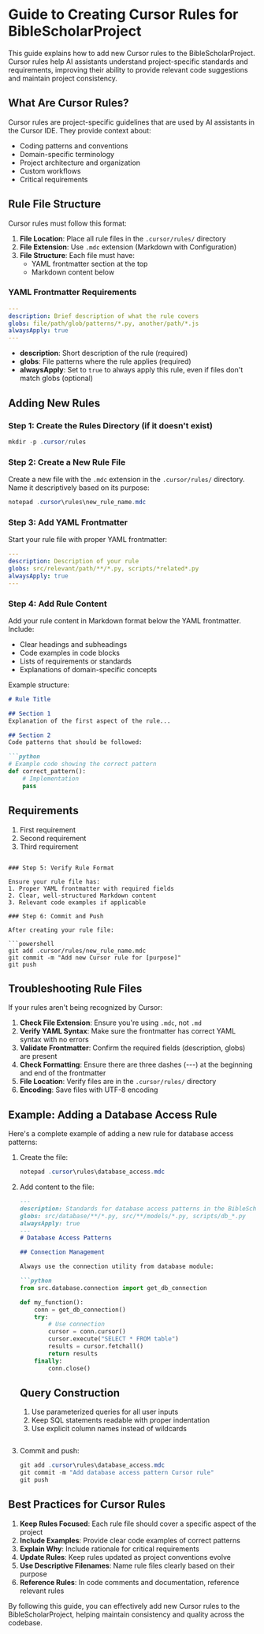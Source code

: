 # Guide to Creating Cursor Rules for BibleScholarProject

This guide explains how to add new Cursor rules to the BibleScholarProject. Cursor rules help AI assistants understand project-specific standards and requirements, improving their ability to provide relevant code suggestions and maintain project consistency.

## What Are Cursor Rules?

Cursor rules are project-specific guidelines that are used by AI assistants in the Cursor IDE. They provide context about:

- Coding patterns and conventions
- Domain-specific terminology
- Project architecture and organization
- Custom workflows
- Critical requirements

## Rule File Structure

Cursor rules must follow this format:

1. **File Location**: Place all rule files in the `.cursor/rules/` directory
2. **File Extension**: Use `.mdc` extension (Markdown with Configuration)
3. **File Structure**: Each file must have:
   - YAML frontmatter section at the top
   - Markdown content below

### YAML Frontmatter Requirements

```yaml
---
description: Brief description of what the rule covers
globs: file/path/glob/patterns/*.py, another/path/*.js
alwaysApply: true
---
```

- **description**: Short description of the rule (required)
- **globs**: File patterns where the rule applies (required)
- **alwaysApply**: Set to `true` to always apply this rule, even if files don't match globs (optional)

## Adding New Rules

### Step 1: Create the Rules Directory (if it doesn't exist)

```powershell
mkdir -p .cursor/rules
```

### Step 2: Create a New Rule File

Create a new file with the `.mdc` extension in the `.cursor/rules/` directory. Name it descriptively based on its purpose:

```powershell
notepad .cursor\rules\new_rule_name.mdc
```

### Step 3: Add YAML Frontmatter

Start your rule file with proper YAML frontmatter:

```yaml
---
description: Description of your rule
globs: src/relevant/path/**/*.py, scripts/*related*.py
alwaysApply: true
---
```

### Step 4: Add Rule Content

Add your rule content in Markdown format below the YAML frontmatter. Include:

- Clear headings and subheadings
- Code examples in code blocks
- Lists of requirements or standards
- Explanations of domain-specific concepts

Example structure:

```markdown
# Rule Title

## Section 1
Explanation of the first aspect of the rule...

## Section 2
Code patterns that should be followed:

```python
# Example code showing the correct pattern
def correct_pattern():
    # Implementation
    pass
```

## Requirements
1. First requirement
2. Second requirement
3. Third requirement
```

### Step 5: Verify Rule Format

Ensure your rule file has:
1. Proper YAML frontmatter with required fields
2. Clear, well-structured Markdown content
3. Relevant code examples if applicable

### Step 6: Commit and Push

After creating your rule file:

```powershell
git add .cursor/rules/new_rule_name.mdc
git commit -m "Add new Cursor rule for [purpose]"
git push
```

## Troubleshooting Rule Files

If your rules aren't being recognized by Cursor:

1. **Check File Extension**: Ensure you're using `.mdc`, not `.md`
2. **Verify YAML Syntax**: Make sure the frontmatter has correct YAML syntax with no errors
3. **Validate Frontmatter**: Confirm the required fields (description, globs) are present
4. **Check Formatting**: Ensure there are three dashes (---) at the beginning and end of the frontmatter
5. **File Location**: Verify files are in the `.cursor/rules/` directory
6. **Encoding**: Save files with UTF-8 encoding

## Example: Adding a Database Access Rule

Here's a complete example of adding a new rule for database access patterns:

1. Create the file:
   ```powershell
   notepad .cursor\rules\database_access.mdc
   ```

2. Add content to the file:
   ```markdown
   ---
   description: Standards for database access patterns in the BibleScholarProject
   globs: src/database/**/*.py, src/**/models/*.py, scripts/db_*.py
   alwaysApply: true
   ---
   # Database Access Patterns

   ## Connection Management

   Always use the connection utility from database module:

   ```python
   from src.database.connection import get_db_connection

   def my_function():
       conn = get_db_connection()
       try:
           # Use connection
           cursor = conn.cursor()
           cursor.execute("SELECT * FROM table")
           results = cursor.fetchall()
           return results
       finally:
           conn.close()
   ```

   ## Query Construction

   1. Use parameterized queries for all user inputs
   2. Keep SQL statements readable with proper indentation
   3. Use explicit column names instead of wildcards
   ```

3. Commit and push:
   ```powershell
   git add .cursor\rules\database_access.mdc
   git commit -m "Add database access pattern Cursor rule"
   git push
   ```

## Best Practices for Cursor Rules

1. **Keep Rules Focused**: Each rule file should cover a specific aspect of the project
2. **Include Examples**: Provide clear code examples of correct patterns
3. **Explain Why**: Include rationale for critical requirements
4. **Update Rules**: Keep rules updated as project conventions evolve
5. **Use Descriptive Filenames**: Name rule files clearly based on their purpose
6. **Reference Rules**: In code comments and documentation, reference relevant rules

By following this guide, you can effectively add new Cursor rules to the BibleScholarProject, helping maintain consistency and quality across the codebase. 